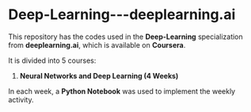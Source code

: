 # Deep-Learning---deeplearning.ai

This repository has the codes used in the **Deep-Learning** specialization from **deeplearning.ai**, which is available on **Coursera**.

It is divided into 5 courses:

1. **Neural Networks and Deep Learning (4 Weeks)**

In each week, a **Python Notebook** was used to implement the weekly activity.
